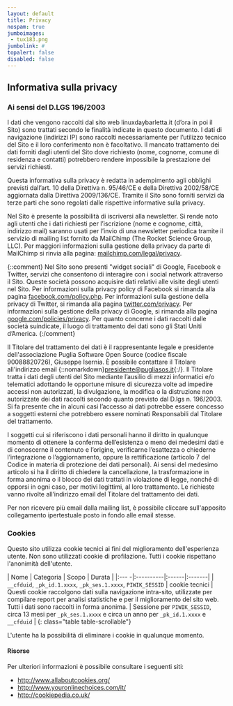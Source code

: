 ```yaml
---
layout: default
title: Privacy
nospam: true
jumboimages:
 - tux183.png
jumbolink: #
topalert: false
disabled: false
---
```

## Informativa sulla privacy

### Ai sensi del D.LGS 196/2003

I dati che vengono raccolti dal sito web linuxdaybarletta.it (d’ora in poi il Sito) sono trattati secondo le finalità indicate in questo documento. I dati di navigazione (indirizzi IP) sono raccolti necessariamente per l’utilizzo tecnico del Sito e il loro conferimento non è facoltativo. Il mancato trattamento dei dati forniti dagli utenti del Sito dove richiesto (nome, cognome, comune di residenza e contatti) potrebbero rendere impossibile la prestazione dei servizi richiesti.

Questa informativa sulla privacy è redatta in adempimento agli obblighi previsti dall’art. 10 della Direttiva n. 95/46/CE e della Direttiva 2002/58/CE aggiornata dalla Direttiva 2009/136/CE. Tramite il Sito sono forniti servizi da terze parti che sono regolati dalle rispettive informative sulla privacy.

Nel Sito è presente la possibilità di iscriversi alla newsletter. Si rende noto agli utenti che i dati richiesti per l’iscrizione (nome e cognome, città, indirizzo mail) saranno usati per l’invio di una newsletter periodica tramite il servizio di mailing list fornito da MailChimp (The Rocket Science Group, LLC). Per maggiori informazioni sulla gestione della privacy da parte di MailChimp si rinvia alla pagina: [mailchimp.com/legal/privacy](http://www.mailchimp.com/legal/privacy).

{::comment}
Nel Sito sono presenti "widget sociali" di Google, Facebook e Twitter, servizi che consentono di interagire con i social network attraverso il Sito. Queste società possono acquisire dati relativi alle visite degli utenti nel Sito. Per informazioni sulla privacy policy di Facebook si rimanda alla pagina [facebook.com/policy.php](https://www.facebook.com/policy.php). Per informazioni sulla gestione della privacy di Twitter, si rimanda alla pagina [twitter.com/privacy](http://www.twitter.com/privacy). Per informazioni sulla gestione della privacy di Google, si rimanda alla pagina [google.com/policies/privacy](http://www.google.com/policies/privacy). Per quanto concerne i dati raccolti dalle società suindicate, il luogo di trattamento dei dati sono gli Stati Uniti d’America.
{:/comment}

Il Titolare del trattamento dei dati è il rappresentante legale e presidente dell'associazione Puglia Software Open Source (codice fiscale 90088820726), Giuseppe Isernia. È possibile contattare il Titolare all'indirizzo email {::nomarkdown}<a id="mlsnd" href="&#109;&#097;&#105;&#108;377867bca0ab759b28b215d31e10ad8b&#116;&#111;&#058;&#112;&#114;&#101;&#115;&#105;377867bca0ab759b28b215d31e10ad8b&#100;&#101;&#110;&#116;&#101;&#064;&#112;&#117;&#103;&#108;&#105;&#097;&#115;&#111;&#115;&#046;&#105;&#116;">&#112;&#114;&#101;&#115;&#105;&#100;&#101;&#110;&#116;&#101;&#064;&#112;&#117;&#103;&#108;&#105;&#097;&#115;&#111;&#115;&#046;&#105;&#116;</a>{:/}. Il Titolare tratta i dati degli utenti del Sito mediante l’ausilio di mezzi informatici e/o telematici adottando le opportune misure di sicurezza volte ad impedire accessi non autorizzati, la divulgazione, la modifica o la distruzione non autorizzate dei dati raccolti secondo quanto previsto dal D.lgs n. 196/2003. Si fa presente che in alcuni casi l’accesso ai dati potrebbe essere concesso a soggetti esterni che potrebbero essere nominati  Responsabili dal Titolare del trattamento.

I soggetti cui si riferiscono i dati personali hanno il diritto in qualunque momento di ottenere la conferma dell’esistenza o meno dei medesimi dati e di conoscerne il contenuto e l’origine, verificarne l’esattezza o chiederne l’integrazione o l’aggiornamento, oppure la rettificazione (articolo 7 del Codice in materia di protezione dei dati personali). Ai sensi del medesimo articolo si ha il diritto di chiedere la cancellazione, la trasformazione in forma anonima o il blocco dei dati trattati in violazione di legge, nonché di opporsi in ogni caso, per motivi legittimi, al loro trattamento. Le richieste vanno rivolte all’indirizzo email del Titolare del trattamento dei dati.

Per non ricevere più email dalla mailing list, è possibile cliccare sull'apposito collegamento ipertestuale posto in fondo alle email stesse.

### Cookies

Questo sito utilizza cookie tecnici ai fini del miglioramento dell'esperienza utente. Non sono utilizzati cookie di profilazione. Tutti i cookie rispettano l'anonimità dell'utente.

| Nome | Categoria | Scopo | Durata |
|:--- -|:----------|:------|:-------|
| `__cfduid`, `_pk_id.1.xxxx`, `_pk_ses.1.xxxx`, `PIWIK_SESSID` | cookie tecnici | Questi cookie raccolgono dati sulla navigazione intra-sito, utilizzate per compilare report per analisi statistiche e per il  miglioramento del sito web. Tutti i dati sono raccolti in forma anonima. | Sessione per `PIWIK_SESSID`, circa 13 mesi per `_pk_ses.1.xxxx` e circa un anno per `_pk_id.1.xxxx` e `__cfduid` |
{: class="table table-scrollable"}

L'utente ha la possibilità di eliminare i cookie in qualunque momento.

#### Risorse

Per ulteriori informazioni è possibile consultare i seguenti siti:

* <http://www.allaboutcookies.org/>
* <http://www.youronlinechoices.com/it/>
* <http://cookiepedia.co.uk/>
